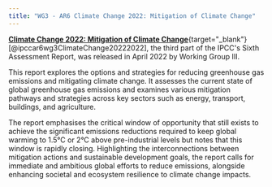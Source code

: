 ```yaml
---
title: "WG3 - AR6 Climate Change 2022: Mitigation of Climate Change"
---
```


[**Climate Change 2022: Mitigation of Climate Change**](https://www.ipcc.ch/report/ar6/wg3/){target="_blank"}  [@ipccar6wg3ClimateChange20222022], the third part of the IPCC's Sixth Assessment Report, was released in April 2022 by Working Group III. 

This report explores the options and strategies for reducing greenhouse gas emissions and mitigating climate change. It assesses the current state of global greenhouse gas emissions and examines various mitigation pathways and strategies across key sectors such as energy, transport, buildings, and agriculture. 

The report emphasises the critical window of opportunity that still exists to achieve the significant emissions reductions required to keep global warming to 1.5°C or 2°C above pre-industrial levels but notes that this window is rapidly closing. Highlighting the interconnections between mitigation actions and sustainable development goals, the report calls for immediate and ambitious global efforts to reduce emissions, alongside enhancing societal and ecosystem resilience to climate change impacts.